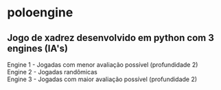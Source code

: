 # poloengine
## Jogo de xadrez desenvolvido em python com 3 engines (IA's)

Engine 1 - Jogadas com menor avaliação possível (profundidade 2)</br>
Engine 2 - Jogadas randômicas</br>
Engine 3 - Jogadas com maior avaliação possível (profundidade 2)
